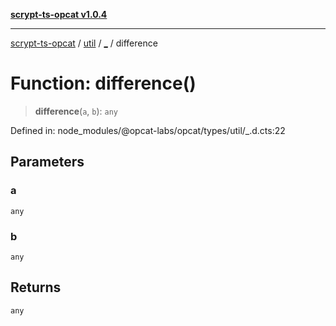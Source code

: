 [**scrypt-ts-opcat v1.0.4**](../../../../README.md)

***

[scrypt-ts-opcat](../../../../README.md) / [util](../../README.md) / [\_](../README.md) / difference

# Function: difference()

> **difference**(`a`, `b`): `any`

Defined in: node\_modules/@opcat-labs/opcat/types/util/\_.d.cts:22

## Parameters

### a

`any`

### b

`any`

## Returns

`any`
